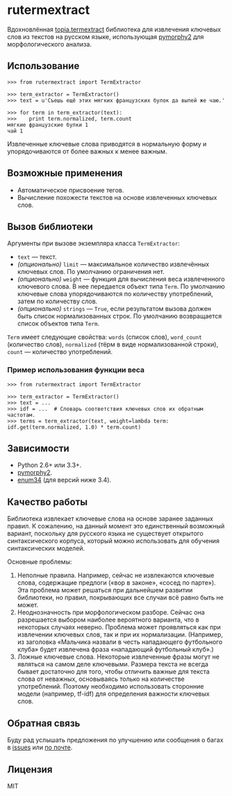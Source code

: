 rutermextract
=============

Вдохновлённая [topia.termextract](https://pypi.python.org/pypi/topia.termextract/) библиотека для извлечения ключевых слов из текстов на русском языке, использующая [pymorphy2](http://pymorphy2.readthedocs.org/en/latest/) для морфологического анализа.

## Использование

    >>> from rutermextract import TermExtractor

    >>> term_extractor = TermExtractor()
    >>> text = u'Съешь ещё этих мягких французских булок да выпей же чаю.'

    >>> for term in term_extractor(text):
    >>>    print term.normalized, term.count
    мягкие французские булки 1
    чай 1

Извлеченные ключевые слова приводятся в нормальную форму и упорядочиваются от более важных к менее важным.

## Возможные применения

* Автоматическое присвоение тегов.
* Вычисление похожести текстов на основе извлеченных ключевых слов.

## Вызов библиотеки

Аргументы при вызове экземпляра класса `TermExtractor`:

* `text` — текст.
* *(опционально)* `limit` — максимальное количество извлечённых ключевых слов. По умолчанию ограничения нет.
* *(опционально)* `weight` — функция для вычисления веса извлеченного ключевого слова. В нее передается объект типа `Term`. По умолчанию ключевые слова упорядочиваются по количеству употреблений, затем по количеству слов.
* *(опционально)* `strings` — `True`, если результатом вызова должен быть список нормализованных строк. По умолчанию возвращается список объектов типа `Term`.

`Term` имеет следующие свойства: `words` (список слов), `word_count` (количество слов), `normalized` (тёрм в виде нормализованной строки), `count` — количество употреблений.

### Пример использования функции веса

    >>> from rutermextract import TermExtractor

    >>> term_extractor = TermExtractor()
    >>> text = ...
    >>> idf = ...  # Словарь соответствия ключевых слов их обратным частотам.
    >>> terms = term_extractor(text, weight=lambda term: idf.get(term.normalized, 1.0) * term.count)

## Зависимости

* Python 2.6+ или 3.3+.
* [pymorphy2](http://pymorphy2.readthedocs.org/en/latest/).
* [enum34](https://pypi.python.org/pypi/enum34) (для версий ниже 3.4).

## Качество работы

Библиотека извлекает ключевые слова на основе заранее заданных правил. К сожалению, на данный момент это единственный возможный вариант, поскольку для русского языка не существует открытого синтаксического корпуса, который можно использовать для обучения синтаксических моделей.

Основные проблемы:

1. Неполные правила. Например, сейчас не извлекаются ключевые слова, содержащие предлоги («вор в законе», «сосед по парте»). Эта проблема может решаться при дальнейшем развитии библиотеки, но правил, покрывающих все случаи всё равно быть не может.
2. Неоднозначность при морфологическом разборе. Сейчас она разрешается выбором наиболее вероятного варианта, что в некоторых случаях неверно. Проблема может проявляться как при извлечении ключевых слов, так и при их нормализации. (Например, из заголовка «Мальчика назвали в честь нападающего футбольного клуба» будет извлечена фраза «нападающий футбольный клуб».)
3. Ложные ключевые слова. Некоторые извлеченные фразы могут не являться на самом деле ключевыми. Размера текста не всегда бывает достаточно для того, чтобы отличить важные для текста слова от неважных, основываясь только на количестве употреблений. Поэтому необходимо использовать сторонние модели (например, tf-idf) для определения важности ключевых слов.

## Обратная связь

Буду рад услышать предложения по улучшению или сообщения о багах в [issues](https://github.com/igor-shevchenko/rutermextract/issues) или [по почте](mailto:mail@igorshevchenko.ru).

## Лицензия

MIT